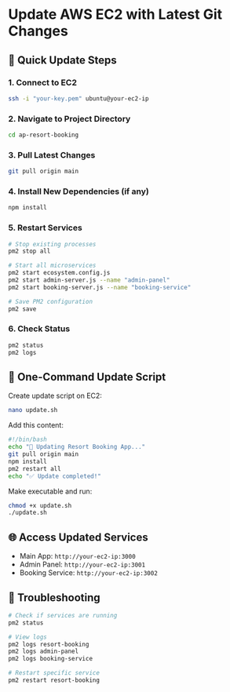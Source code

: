 # Update AWS EC2 with Latest Git Changes

## 🔄 Quick Update Steps

### 1. Connect to EC2
```bash
ssh -i "your-key.pem" ubuntu@your-ec2-ip
```

### 2. Navigate to Project Directory
```bash
cd ap-resort-booking
```

### 3. Pull Latest Changes
```bash
git pull origin main
```

### 4. Install New Dependencies (if any)
```bash
npm install
```

### 5. Restart Services
```bash
# Stop existing processes
pm2 stop all

# Start all microservices
pm2 start ecosystem.config.js
pm2 start admin-server.js --name "admin-panel"
pm2 start booking-server.js --name "booking-service"

# Save PM2 configuration
pm2 save
```

### 6. Check Status
```bash
pm2 status
pm2 logs
```

## 🚀 One-Command Update Script

Create update script on EC2:
```bash
nano update.sh
```

Add this content:
```bash
#!/bin/bash
echo "🔄 Updating Resort Booking App..."
git pull origin main
npm install
pm2 restart all
echo "✅ Update completed!"
```

Make executable and run:
```bash
chmod +x update.sh
./update.sh
```

## 🌐 Access Updated Services
- Main App: `http://your-ec2-ip:3000`
- Admin Panel: `http://your-ec2-ip:3001`
- Booking Service: `http://your-ec2-ip:3002`

## 🔧 Troubleshooting
```bash
# Check if services are running
pm2 status

# View logs
pm2 logs resort-booking
pm2 logs admin-panel
pm2 logs booking-service

# Restart specific service
pm2 restart resort-booking
```